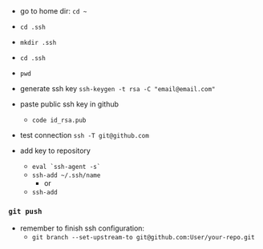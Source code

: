 ##

- go to home dir:
  `cd ~`

- `cd .ssh`

- `mkdir .ssh`

- `cd .ssh`
- `pwd`

- generate ssh key
  `ssh-keygen -t rsa -C "email@email.com"`

- paste public ssh key in github

  - `code id_rsa.pub`

- test connection
  `ssh -T git@github.com`

- add key to repository

  - `` eval `ssh-agent -s`  ``
  - `ssh-add ~/.ssh/name`
    - or
  - `ssh-add`

### `git push`

- remember to finish ssh configuration:
  - `git branch --set-upstream-to git@github.com:User/your-repo.git`
